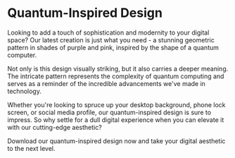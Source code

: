 <!--font:Poppins-->

# Quantum-Inspired Design

Looking to add a touch of sophistication and modernity to your digital space? Our latest creation is just what you need - a stunning geometric pattern in shades of purple and pink, inspired by the shape of a quantum computer.

Not only is this design visually striking, but it also carries a deeper meaning. The intricate pattern represents the complexity of quantum computing and serves as a reminder of the incredible advancements we've made in technology.

Whether you're looking to spruce up your desktop background, phone lock screen, or social media profile, our quantum-inspired design is sure to impress. So why settle for a dull digital experience when you can elevate it with our cutting-edge aesthetic?

Download our quantum-inspired design now and take your digital aesthetic to the next level.

<!--

Write me markdown content of website with wallpaper:

"A geometric design in shades of purple and pink, inspired by the shape of a quantum computer"

The header of the page should not be copy of the text but rather a real content of the website which is using this wallpaper.


---


# Quantum-inspired Wallpaper

Decorate your desktop or mobile screen with our stunning wallpaper design inspired by the shape of a quantum computer. The geometric pattern features shades of purple and pink, adding a pop of color to your digital space.

Whether you're a science enthusiast or simply appreciate beautiful designs, this wallpaper is sure to impress. Download it now and enjoy the futuristic vibe it brings to your device. 

Don't settle for a boring background - upgrade to our quantum-inspired wallpaper today!


---


Heading should not include word "wallpaper". The website should not be about the wallpaper itself, wallpaper is just a related background, rewrite whole content.


---


# Elevate Your Digital Space with Quantum-Inspired Design

Introducing our latest addition to the digital design world - a stunning geometric pattern in shades of purple and pink, inspired by the shape of a quantum computer. 

Our quantum-inspired design is perfect for adding a touch of modern elegance to your digital space. Whether you're looking to spruce up your desktop background, phone lock screen, or social media profile, this design is sure to impress.

The intricate pattern is not only visually appealing but also carries a deeper meaning. It represents the complex nature of quantum computing and serves as a reminder of the incredible advancements we've made in technology.

So why settle for a mundane digital experience when you can elevate it with our quantum-inspired design? Download it now and enjoy the futuristic vibe it brings to your device.


---


Heading is too long, rewrite whole content.


---


# Discover the Beauty of Quantum-Inspired Design

Looking for a way to add a touch of elegance and modernity to your digital space? Look no further than our latest creation - a stunning geometric pattern inspired by the shape of a quantum computer.

Featuring shades of purple and pink, this design is perfect for sprucing up your desktop background, phone lock screen, or social media profile. But it's more than just a pretty picture - the intricate pattern represents the complexity of quantum computing and serves as a reminder of the incredible advancements we've made in technology.

So why settle for a mundane digital experience when you can elevate it with our quantum-inspired design? Download it now and discover the beauty of this cutting-edge aesthetic.


---


Heading is too long, rewrite whole content.


---


# Elevate Your Digital Aesthetic with Quantum-Inspired Design

Looking to add a touch of sophistication and modernity to your digital space? Our latest creation is just what you need - a stunning geometric pattern in shades of purple and pink, inspired by the shape of a quantum computer.

Not only is this design visually striking, but it also carries a deeper meaning. The intricate pattern represents the complexity of quantum computing and serves as a reminder of the incredible advancements we've made in technology.

Whether you're looking to spruce up your desktop background, phone lock screen, or social media profile, our quantum-inspired design is sure to impress. So why settle for a dull digital experience when you can elevate it with our cutting-edge aesthetic?

Download our quantum-inspired design now and take your digital aesthetic to the next level.


---


Write me a Google font which is best fitting for the website.

Pick from the list:
- Roboto
- Montserrat
- Alegreya
- Poppins
- IBM Plex Sans
- Inter
- Futura
- Lato
- Raleway
- Great Vibes
- Exo 2
- Orbitron
- Dancing Script
- Playfair Display
- Open Sans
- Lobster
- Barlow Condensed


Write just the font name nothing else.


---


Poppins

-->
